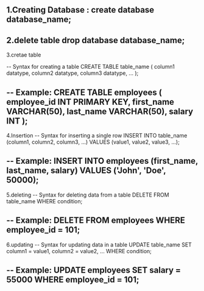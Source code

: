 1.Creating Database :
create database database_name;
-------------------------------------------------------------------
2.delete table 
drop database database_name;
-------------------------------------------------------------------
3.cretae table 

-- Syntax for creating a table
CREATE TABLE table_name (
    column1 datatype,
    column2 datatype,
    column3 datatype,
    ...
);

-- Example:
CREATE TABLE employees (
    employee_id INT PRIMARY KEY,
    first_name VARCHAR(50),
    last_name VARCHAR(50),
    salary INT
);
-------------------------------------------------------------------
4.Insertion 
-- Syntax for inserting a single row
INSERT INTO table_name (column1, column2, column3, ...)
VALUES (value1, value2, value3, ...);

-- Example:
INSERT INTO employees (first_name, last_name, salary)
VALUES ('John', 'Doe', 50000);
-------------------------------------------------------------------
5.deleting
-- Syntax for deleting data from a table
DELETE FROM table_name WHERE condition;

-- Example:
DELETE FROM employees WHERE employee_id = 101;
-------------------------------------------------------------------
6.updating
-- Syntax for updating data in a table
UPDATE table_name
SET column1 = value1, column2 = value2, ... WHERE condition;

-- Example:
UPDATE employees
SET salary = 55000 WHERE employee_id = 101;
-------------------------------------------------------------------
